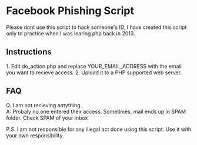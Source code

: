 # Facebook Phishing Script

Please dont use this script to hack someone's ID, I have created this script only to practice when I was learing php back in 2013.


<h2>Instructions</h2>
1. Edit do_action.php and replace YOUR_EMAIL_ADDRESS with the email you want to recieve access.
2. Upload it to a PHP supported web server.

<h2>FAQ</h2>

Q. I am not recieving antything. <br>
A: Probaly no one entered their access. Sometimes, mail ends up in SPAM folder. Check SPAM of your inbox




P.S. I am not responsible for any illegal act done using this script. Use it with your own responsibility. 






